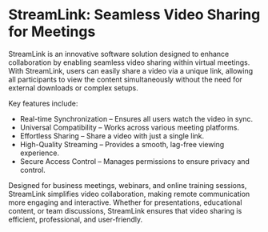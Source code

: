 # StreamLink: Seamless Video Sharing for Meetings

StreamLink is an innovative software solution designed to enhance collaboration by enabling seamless video sharing within virtual meetings. With StreamLink, users can easily share a video via a unique link, allowing all participants to view the content simultaneously without the need for external downloads or complex setups.

Key features include:
* Real-time Synchronization – Ensures all users watch the video in sync.
* Universal Compatibility – Works across various meeting platforms.
* Effortless Sharing – Share a video with just a single link.
* High-Quality Streaming – Provides a smooth, lag-free viewing experience.
* Secure Access Control – Manages permissions to ensure privacy and control.

Designed for business meetings, webinars, and online training sessions, StreamLink simplifies video collaboration, making remote communication more engaging and interactive. Whether for presentations, educational content, or team discussions, StreamLink ensures that video sharing is efficient, professional, and user-friendly.
